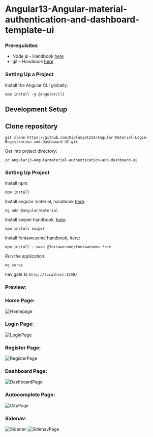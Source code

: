 # Angular13-Angular-material-authentication-and-dashboard-template-ui

### Prerequisites

- Node js - Handbook [here](https://git-scm.com/)
- git - Handbook [here](https://nodejs.org/en/)

### Setting Up a Project

Install the Angular CLI globally:

```
npm install -g @angular/cli
```

## Development Setup

## Clone repository

```
git clone https://github.com/Kiplangat254/Angular-Material-Login-Registration-and-Dashboard-UI.git
```
Get into project directory:

```
cd Angular13-Angularmaterial-authentication-and-dashboard-ui
```

### Setting Up Project

Install npm:

```
npm install 
```

Install angular material, handbook [here](https://github.com/angular/components):

```
ng add @angular/material
```

Install swiper handbook, [here](https://github.com/nolimits4web/swiper):

```
npm install swiper
```

Install fontawesome handbook, [here](https://github.com/FortAwesome/Font-Awesome):

```
npm install --save @fortawesome/fontawesome-free

```

Run the application:

```
ng serve
```
navigate to `http://localhost:4200/`

### Preview:

### Home Page:
![Homepage](https://user-images.githubusercontent.com/100850009/160275372-52dc575a-4bcf-4ef1-99fe-033ed0439721.PNG)
### Login Page:
![LoginPage](https://user-images.githubusercontent.com/100850009/160275393-449f1366-d19c-466f-b24e-0cc41ae9da7a.PNG)
### Register Page:
![RegisterPage](https://user-images.githubusercontent.com/100850009/160275396-fc220e19-b38c-40f1-851c-de1a7547582f.PNG)
### Dashboard Page:
![DashboardPage](https://user-images.githubusercontent.com/100850009/160275402-ca4b2ea9-59a4-46dc-a78d-d7934d50862b.PNG)
### Autocomplete Page:
![CityPage](https://user-images.githubusercontent.com/100850009/160275411-4304337e-39e5-4fc7-b5ff-b9eacabca2c4.PNG)
### Sidenav:
![Sidenav](https://user-images.githubusercontent.com/100850009/160275421-a7ca2ed5-a00e-4b61-8a7e-33f85b86be8c.PNG)
![SidenavPage](https://user-images.githubusercontent.com/100850009/160275670-6f627db8-b1e5-4505-b7a9-f22071b33167.PNG)

